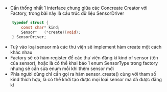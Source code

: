 - Cần thống nhất 1 interface chung giữa các Concreate Creator với Factory, trong bài này là cấu trúc dữ liệu SensorDriver

```C
    typedef struct {
        const char* kind;
        Sensor*   (*create)(void);
    } SensorDriver;
```

- Tuỳ vào loại sensor mà các thư viện sẽ implement hàm create một cách khác nhau
- Factory sẽ có hàm register để các thư viện đăng kí kind of sensor (tên của sensor), hoặc là có thể khai báo 1 enum SensorType trong factory nhưng sẽ cần sửa enum mỗi khi thêm sensor mới
- Phía người dùng chỉ cần gọi ra hàm sensor_create() cùng với tham số kind thích hợp, là có thể khởi tạo được mọi loại sensor mà đã được đăng kí